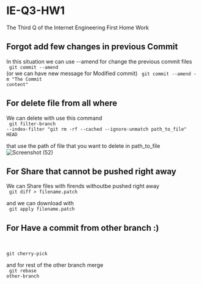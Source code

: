 # IE-Q3-HW1
The Third Q of the Internet Engineering First Home Work




## Forgot add few changes in previous Commit
In this situation we can use --amend for change the previous commit files
<br>
<code>
  git commit --amend
</code>
<br>
 (or we can have new message for Modified commit)
<code>
git commit --amend -m "The Commit content"
</code>


## For delete file from all where
We can delete with use this command 
<br>
<code>
  git filter-branch --index-filter "git rm -rf --cached --ignore-unmatch path_to_file" HEAD
</code>


that use the path of file that you want to delete in path_to_file
![Screenshot (52)](https://user-images.githubusercontent.com/66215461/138945221-fd94a1d6-c11b-4cb0-a1d1-316866cfe0bd.png)


## For Share that cannot be pushed right away
We can Share files with firends withoutbe pushed right away 
<br>
<code>
git diff > filename.patch
</code>

and we can download with
<br>
<code>
git apply filename.patch
</code>


## For Have a commit from other branch :)

<br>
<code>
git cherry-pick <commit-hash> 
</code>

and for rest of the other branch merge
<br>
<code>
git rebase other-branch
</code>
